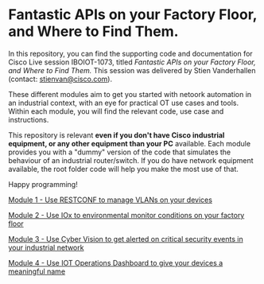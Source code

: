 # Fantastic APIs on your Factory Floor, and Where to Find Them.

In this repository, you can find the supporting code and documentation for Cisco Live session IBOIOT-1073, titled *Fantastic APIs on your Factory Floor, and Where to Find Them.* This session was delivered by Stien Vanderhallen (contact: stienvan@cisco.com).

These different modules aim to get you started with netoork automation in an industrial context, with an eye for practical OT use cases and tools. Within each module, you will find the relevant code, use case and instructions. 

This repository is relevant **even if you don't have Cisco industrial equipment, or any other equipment than your PC** available. Each module provides you with a "dummy" version of the code that simulates the behaviour of an industrial router/switch. If you do have network equipment available, the root folder code will help you make the most use of that.

Happy programming!

[Module 1 - Use RESTCONF to manage VLANs on your devices](01-restconf)

[Module 2 - Use IOx to environmental monitor conditions on your factory floor](02-iox)

[Module 3 - Use Cyber Vision to get alerted on critical security events in your industrial network](03-cybervision)

[Module 4 - Use IOT Operations Dashboard to give your devices a meaningful name](04-iotod)